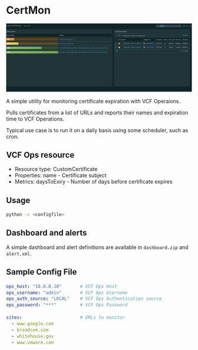 # CertMon
![Dashboard](images/dashboard.png)

A simple utility for monitoring certificate expiration with VCF Operaions. 

Pulls certificates from a list of URLs and reports their names and expiration time to VCF Operations.

Typical use case is to run it on a daily basis using some scheduler, such as cron.

## VCF Ops resource
* Resource type: CustomCertificate
* Properties: name - Certificate subject
* Metrics: daysToExiry - Number of days before certificate expires

## Usage
```bash
python -c <configfile>
```

## Dashboard and alerts
A simple dashboard and alert definitions are available in `dashboard.zip` and `alert.xml`.

## Sample Config File
```yaml
ops_host: "10.0.0.10"       # VCF Ops Host
ops_username: "admin"       # VCF Ops Username
ops_auth_source: "LOCAL"    # VCF Ops Authentication source
ops_password: "***"         # VCF Ops Password

sites:                      # URLs to monitor
  - www.google.com
  - broadcom.com
  - whitehouse.gov
  - www.vmware.com
```
